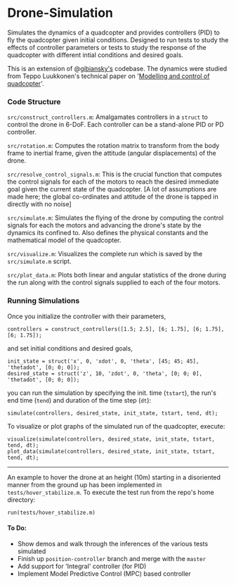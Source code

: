 # Drone-Simulation

Simulates the dynamics of a quadcopter and provides controllers (PID) to fly the quadcopter given initial conditions. Designed to run tests to study the effects of controller parameters or tests to study the response of the quadcopter with different intial conditions and desired goals.  

This is an extension of @[gibiansky's](https://github.com/gibiansky/experiments/tree/master/quadcopter) codebase. The dynamics were studied from Teppo Luukkonen's technical paper on '[Modelling and control of quadcopter](https://sal.aalto.fi/publications/pdf-files/eluu11_public.pdf)'.

### Code Structure

`src/construct_controllers.m`: Amalgamates controllers in a `struct` to control the drone in 6-DoF. Each controller can be a stand-alone PID or PD controller. 

`src/rotation.m`: Computes the rotation matrix to transform from the body frame to inertial frame, given the attitude (angular displacements) of the drone.

`src/resolve_control_signals.m`: This is the crucial function that computes the control signals for each of the motors to reach the desired immediate goal given the current state of the quadcopter. [A lot of assumptions are made here; the global co-ordinates and attitude of the drone is tapped in directly with no noise] 

`src/simulate.m`: Simulates the flying of the drone by computing the control signals for each the motors and advancing the drone's state by the dynamics its confined to. Also defines the physical constants and the mathematical model of the quadcopter. 

`src/visualize.m`: Visualizes the complete run which is saved by the `src/simulate.m` script.

`src/plot_data.m`: Plots both linear and angular statistics of the drone during the run along with the control signals supplied to each of the four motors. 

### Running Simulations

Once you initialize the controller with their parameters,
```
controllers = construct_controllers([1.5; 2.5], [6; 1.75], [6; 1.75], [6; 1.75]);
```

and set initial conditions and desired goals,
```
init_state = struct('x', 0, 'xdot', 0, 'theta', [45; 45; 45], 'thetadot', [0; 0; 0]);
desired_state = struct('z', 10, 'zdot', 0, 'theta', [0; 0; 0], 'thetadot', [0; 0; 0]);
```

you can run the simulation by specifying the init. time (`tstart`), the run's end time (`tend`) and duration of the time step (`dt`):
```
simulate(controllers, desired_state, init_state, tstart, tend, dt);
```

To visualize or plot graphs of the simulated run of the quadcopter, execute:
```
visualize(simulate(controllers, desired_state, init_state, tstart, tend, dt);
plot_data(simulate(controllers, desired_state, init_state, tstart, tend, dt);
```

---

An example to hover the drone at an height (10m) starting in a disoriented manner from the ground up has been implemented in `tests/hover_stabilize.m`. To execute the test run from the repo's home directory:
```
run(tests/hover_stabilize.m)
```

#### To Do:
- Show demos and walk through the inferences of the various tests simulated
- Finish up `position-controller` branch and merge with the `master`
- Add support for 'Integral' controller (for PID)
- Implement Model Predictive Control (MPC) based controller

